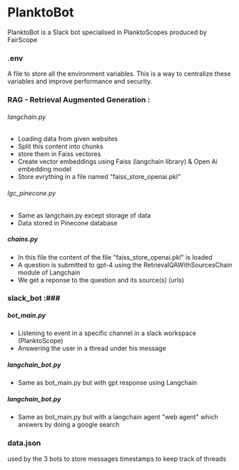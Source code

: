 # PlanktoBot
PlanktoBot is a Slack bot specialised in PlanktoScopes produced by FairScope

### .env ###
A file to store all the environment variables. This is a way to centralize these variables and improve performance and security.

### RAG - Retrieval Augmented Generation : ###
###### langchain.py ######
- Loading data from given websites 
- Split this content into chunks
- store them in Faiss vectores
- Create vector embeddings using Faiss (langchain library) & Open Ai embedding model
- Store evrything in a file named "faiss_store_openai.pkl"
###### lgc_pinecone.py ######
- Same as langchain.py except storage of data
- Data stored in Pinecone database
##### chains.py #####
- In this file the content of the file "faiss_store_openai.pkl" is loaded
- A question is submitted to gpt-4 using the RetrievalQAWithSourcesChain module of Langchain
- We get a reponse to the question and its source(s) (urls)

### slack_bot :###
##### bot_main.py #####
- Listening to event in a specific channel in a slack workspace (PlanktoScope)
- Answering the user in a thread under his message 
##### langchain_bot.py #####
- Same as bot_main.py but with gpt response using Langchain
##### langchain_bot.py #####
- Same as bot_main.py but with a langchain agent "web agent" which answers by doing a google search 

### data.json ###
used by the 3 bots to store messages timestamps to keep track of threads











